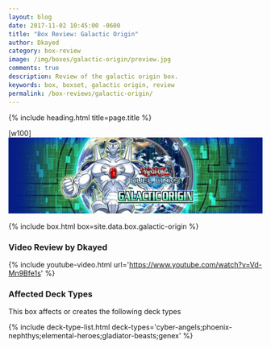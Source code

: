 ```yaml
---
layout: blog
date: 2017-11-02 10:45:00 -0600
title: "Box Review: Galactic Origin"
author: Dkayed
category: box-review
image: /img/boxes/galactic-origin/preview.jpg
comments: true
description: Review of the galactic origin box.
keywords: box, boxset, galactic origin, review
permalink: /box-reviews/galactic-origin/
---
```


{% include heading.html title=page.title %}

[w100]
![](/img/boxes/galactic-origin/banner.jpg)

{% include box.html box=site.data.box.galactic-origin %}

### Video Review by Dkayed

{% include youtube-video.html url='https://www.youtube.com/watch?v=Vd-Mn9Bfe1s' %}

### Affected Deck Types
This box affects or creates the following deck types

{% include deck-type-list.html deck-types='cyber-angels;phoenix-nephthys;elemental-heroes;gladiator-beasts;genex' %}